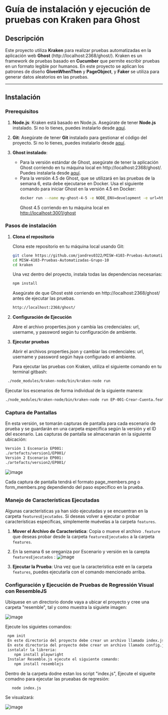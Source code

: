 # Guía de instalación y ejecución de pruebas con Kraken para Ghost

## Descripción

Este proyecto utiliza **Kraken** para realizar pruebas automatizadas en la aplicación web **Ghost** (http://localhost:2368/ghost/). Kraken es un framework de pruebas basado en **Cucumber** que permite escribir pruebas en un formato legible por humanos. En este proyecto se aplican los patrones de diseño **GivenWhenThen** y **PageObject**, y **Faker** se utiliza para generar datos aleatorios en las pruebas.

---

## Instalación

### Prerequisitos

1. **Node.js**: Kraken está basado en Node.js. Asegúrate de tener **Node.js** instalado. Si no lo tienes, puedes instalarlo desde [aquí](https://nodejs.org/).

2. **Git**: Asegúrate de tener **Git** instalado para gestionar el código del proyecto. Si no lo tienes, puedes instalarlo desde [aquí](https://git-scm.com/).

3. **Ghost instalado**:
   - Para la versión estándar de Ghost, asegúrate de tener la aplicación Ghost corriendo en tu máquina local en http://localhost:2368/ghost/. Puedes instalarla desde [aquí](https://ghost.org/).
   - Para la versión 4.5 de Ghost, que se utilizará en las pruebas de la semana 6, esta debe ejecutarse en Docker. Usa el siguiente comando para iniciar Ghost en la versión 4.5 en Docker:
     ```bash
     docker run --name my-ghost-4-5 -e NODE_ENV=development -e url=http://localhost:3001 -p 3001:2368 ghost:4.5
     ```
     Ghost 4.5 corriendo en tu máquina local en [http://localhost:3001/ghost](http://localhost:3001/ghost)

### Pasos de instalación

1. **Clona el repositorio**

   Clona este repositorio en tu máquina local usando Git:

   ```bash
   git clone https://github.com/jandres0322/MISW-4103-Pruebas-Automatizadas-Grupo-10.git
   cd MISW-4103-Pruebas-Automatizadas-Grupo-10
   cd kraken
   ```

   Una vez dentro del proyecto, instala todas las dependencias necesarias:

   ```bash
   npm install
   ```

   Asegúrate de que Ghost esté corriendo en http://localhost:2368/ghost/ antes de ejecutar las pruebas.
   ```bash
   http://localhost:2368/ghost/
   ```
2. **Configuración de Ejecución**
   
   Abre el archivo properties.json y cambia las credenciales: url, username, y password según tu configuración de ambiente.
   
4. **Ejecutar pruebas**

   Abrir el archivos properties.json y cambiar las credenciales: url, username y password según haya configurado el ambiente.

   Para ejecutar las pruebas con Kraken, utiliza el siguiente comando en tu terminal gitbash:
  ```bash
   ./node_modules/kraken-node/bin/kraken-node run
   ```

   Ejecutar los escenarios de forma individual de la siguiente manera: 

   ```bash
   ./node_modules/kraken-node/bin/kraken-node run EP-001-Crear-Cuenta.feature --properties=properties.json
   ```

   ### Captura de Pantallas
   
   En esta versión, se tomarán capturas de pantalla para cada escenario de prueba y se guardarán en una carpeta específica según la versión y el ID del escenario. Las capturas de pantalla se almacenarán en la siguiente ubicación:
   
   ```bash
   Versión 1 Escenario EP001:
   ./artefacts/version1/EP001/
   Versión 2 Escenario EP001:
   ./artefacts/version2/EP001/
   ```
![image](https://github.com/user-attachments/assets/0d56d68a-9ac0-463d-a558-0b5fb955759b)

   Cada captura de pantalla tendrá el formato page_members.png o form_members.png dependiendo del paso específico en la prueba.

   
   ### Manejo de Características Ejecutadas
   
   Algunas características ya han sido ejecutadas y se encuentran en la carpeta `featuresEjecutados`. Si deseas volver a ejecutar o probar características específicas, simplemente muévelas a la carpeta `features`.
   
   1. **Mover el Archivo de Característica**: Copia o mueve el archivo `.feature` que deseas probar desde la carpeta `featuresEjecutados` a la carpeta `features`.
   2. En la semana 6 se oreganiza por Escenario y versión en la carepta `featuresEjecutados` :
      ![image](https://github.com/user-attachments/assets/a1e65696-3b20-4f0e-8983-92c4aa8be556)

   4. **Ejecutar la Prueba**: Una vez que la característica esté en la carpeta `features`, puedes ejecutarla con el comando mencionado arriba.

 ### Configuración y Ejecución de Pruebas de Regressión Visual con ResembleJS

Ubíquese en un directorio donde vaya a ubicar el proyecto y cree una carpeta "resemble", tal y como muestra la siguiete imagen:

![image](https://github.com/user-attachments/assets/e9ca67d7-4500-4cfa-bd3e-a44b75678aaa)

Ejecute los siguietes comandos: 

  ```bash
   npm init
   En este directorio del proyecto debe crear un archivo llamado index.js
   En este directorio del proyecto debe crear un archivo llamado config.json
   isntalalr la libreria: 
      npm install playwright
   Instalar Resemble.js ejecute el siguiente comando:
      npm install resemblejs
   ```
Dentro de la carpeta dodne estan los script "index.js", Ejecute el sigueite comadno para ejecutar las prueabas de regresión:

```bash
   node index.js
   ```

Se visualzará:

![image](https://github.com/user-attachments/assets/d7d0a7d3-684a-4add-9386-aa6c6a8a615e)


 






